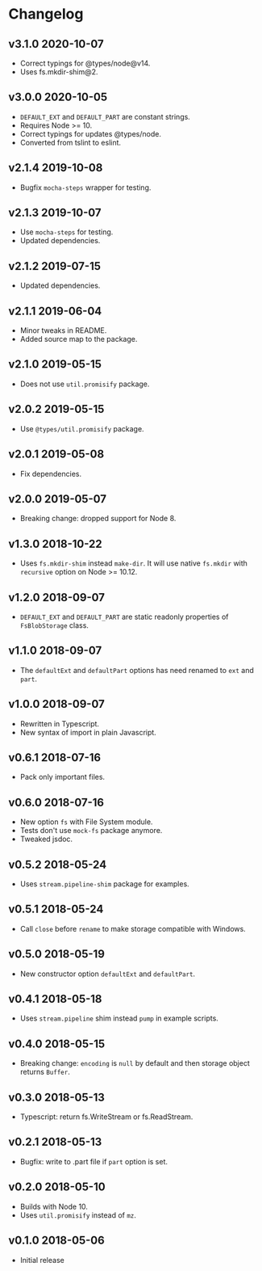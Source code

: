 # Changelog

## v3.1.0 2020-10-07

- Correct typings for @types/node@v14.
- Uses fs.mkdir-shim@2.

## v3.0.0 2020-10-05

- `DEFAULT_EXT` and `DEFAULT_PART` are constant strings.
- Requires Node >= 10.
- Correct typings for updates @types/node.
- Converted from tslint to eslint.

## v2.1.4 2019-10-08

- Bugfix `mocha-steps` wrapper for testing.

## v2.1.3 2019-10-07

- Use `mocha-steps` for testing.
- Updated dependencies.

## v2.1.2 2019-07-15

- Updated dependencies.

## v2.1.1 2019-06-04

- Minor tweaks in README.
- Added source map to the package.

## v2.1.0 2019-05-15

- Does not use `util.promisify` package.

## v2.0.2 2019-05-15

- Use `@types/util.promisify` package.

## v2.0.1 2019-05-08

- Fix dependencies.

## v2.0.0 2019-05-07

- Breaking change: dropped support for Node 8.

## v1.3.0 2018-10-22

- Uses `fs.mkdir-shim` instead `make-dir`. It will use native `fs.mkdir` with
  `recursive` option on Node >= 10.12.

## v1.2.0 2018-09-07

- `DEFAULT_EXT` and `DEFAULT_PART` are static readonly properties of
  `FsBlobStorage` class.

## v1.1.0 2018-09-07

- The `defaultExt` and `defaultPart` options has need renamed to `ext` and
  `part`.

## v1.0.0 2018-09-07

- Rewritten in Typescript.
- New syntax of import in plain Javascript.

## v0.6.1 2018-07-16

- Pack only important files.

## v0.6.0 2018-07-16

- New option `fs` with File System module.
- Tests don't use `mock-fs` package anymore.
- Tweaked jsdoc.

## v0.5.2 2018-05-24

- Uses `stream.pipeline-shim` package for examples.

## v0.5.1 2018-05-24

- Call `close` before `rename` to make storage compatible with Windows.

## v0.5.0 2018-05-19

- New constructor option `defaultExt` and `defaultPart`.

## v0.4.1 2018-05-18

- Uses `stream.pipeline` shim instead `pump` in example scripts.

## v0.4.0 2018-05-15

- Breaking change: `encoding` is `null` by default and then storage object
  returns `Buffer`.

## v0.3.0 2018-05-13

- Typescript: return fs.WriteStream or fs.ReadStream.

## v0.2.1 2018-05-13

- Bugfix: write to .part file if `part` option is set.

## v0.2.0 2018-05-10

- Builds with Node 10.
- Uses `util.promisify` instead of `mz`.

## v0.1.0 2018-05-06

- Initial release
